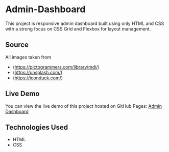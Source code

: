 # Admin-Dashboard

This project is responsive admin dashboard built using only HTML and CSS with a strong focus on CSS Grid and Flexbox for layout management.

## Source

All images taken from
* (https://pictogrammers.com/library/mdi/)
* (https://unsplash.com/)
* (https://iconduck.com/)

## Live Demo

You can view the live demo of this project hosted on GitHub Pages: [Admin Dashboard](https://ruzainachougle18.github.io/admin-dashboard/)

## Technologies Used

- HTML
- CSS
